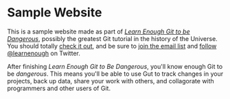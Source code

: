 # Sample Website

This is a sample website made as part of [*Learn Enough Git to be Dangerous*](https://learnenough.com/git-tutorial), possibly the greatest Git tutorial in the history of the Universe. You should totally [check it out](https://www.learnenough.com/git-tutorial), and be sure to [join the email list](https://learnenough.com/#email_list) and [follow @learnenough](https://twitter.com/learnenough) on Twitter.

After finishing *Learn Enough Git to Be Dangerous*, you'll know enough Git to be *dangerous*. This means you'll be able to use Gut to track changes in your projects, back up data, share your work with others, and collagorate with programmers and other users of Git.
